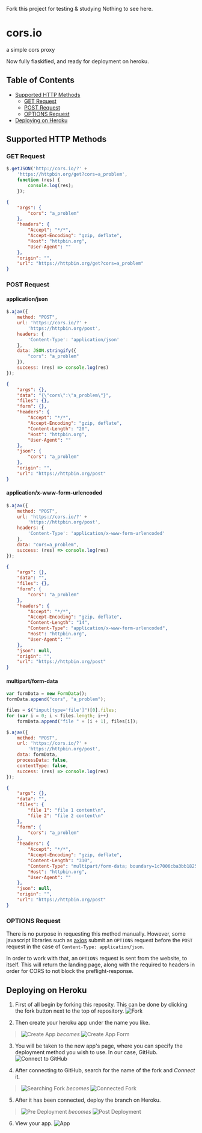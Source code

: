 Fork this project for testing & studying
Nothing to see here.



# cors.io
a simple cors proxy 

Now fully flaskified, and ready for deployment on heroku.

## Table of Contents

- [Supported HTTP Methods](#Supported-HTTP-Methods)
    * [GET Request](#GET-Request)
    * [POST Request](#POST-Request)
    * [OPTIONS Request](#OPTIONS-Request)
- [Deploying on Heroku](#Deploying-on-Heroku)

## Supported HTTP Methods

### GET Request
```javascript
$.getJSON('http://cors.io/?' +
    'https://httpbin.org/get?cors=a_problem',
    function (res) {
        console.log(res);
    });
```
```json
{
    "args": {
        "cors": "a_problem"
    },
    "headers": {
        "Accept": "*/*",
        "Accept-Encoding": "gzip, deflate",
        "Host": "httpbin.org",
        "User-Agent": ""
    },
    "origin": "",
    "url": "https://httpbin.org/get?cors=a_problem"
}
```

### POST Request

#### application/json

```javascript
$.ajax({
    method: "POST",
    url: 'https://cors.io/?' + 
        'https://httpbin.org/post',
    headers: {
        'Content-Type': 'application/json'
    },
    data: JSON.stringify({
    	"cors": "a_problem"
    }),
    success: (res) => console.log(res)
});
```
```json
{
    "args": {}, 
    "data": "{\"cors\":\"a_problem\"}", 
    "files": {}, 
    "form": {}, 
    "headers": {
        "Accept": "*/*", 
        "Accept-Encoding": "gzip, deflate", 
        "Content-Length": "20", 
        "Host": "httpbin.org", 
        "User-Agent": ""
    }, 
    "json": {
        "cors": "a_problem"
    }, 
    "origin": "", 
    "url": "https://httpbin.org/post"
}
```

#### application/x-www-form-urlencoded

```javascript
$.ajax({
    method: "POST",
    url: 'https://cors.io/?' + 
        'https://httpbin.org/post',
    headers: {
        'Content-Type': 'application/x-www-form-urlencoded'
    },
    data: "cors=a_problem",
    success: (res) => console.log(res)
});
```
```json
{
    "args": {}, 
    "data": "", 
    "files": {}, 
    "form": {
        "cors": "a_problem"
    }, 
    "headers": {
        "Accept": "*/*", 
        "Accept-Encoding": "gzip, deflate", 
        "Content-Length": "14", 
        "Content-Type": "application/x-www-form-urlencoded", 
        "Host": "httpbin.org", 
        "User-Agent": ""
    }, 
    "json": null, 
    "origin": "", 
    "url": "https://httpbin.org/post"
}
```

#### multipart/form-data

```javascript
var formData = new FormData();
formData.append("cors", "a_problem");

files = $("input[type='file']")[0].files;
for (var i = 0; i < files.length; i++)
    formData.append("file " + (i + 1), files[i]);

$.ajax({
    method: "POST",
    url: 'https://cors.io/?' + 
        'https://httpbin.org/post',
    data: formData,
    processData: false,
    contentType: false,
    success: (res) => console.log(res)
});
```
```json
{
    "args": {}, 
    "data": "", 
    "files": {
        "file 1": "file 1 content\n",
        "file 2": "file 2 content\n"
    }, 
    "form": {
        "cors": "a_problem"
    }, 
    "headers": {
        "Accept": "*/*", 
        "Accept-Encoding": "gzip, deflate", 
        "Content-Length": "310", 
        "Content-Type": "multipart/form-data; boundary=1c7006cba3bb1825a4294d7fd319942c", 
        "Host": "httpbin.org", 
        "User-Agent": ""
    }, 
    "json": null, 
    "origin": "", 
    "url": "https://httpbin.org/post"
}
```

### OPTIONS Request

There is no purpose in requesting this method manually. However, some javascript libraries such as [axios](https://github.com/axios/axios) submit an `OPTIONS` request before the `POST` request in the case of `Content-Type: application/json`.

In order to work with that, an `OPTIONS` request is sent from the website, to itself. This will return the landing page, along with the required to headers in order for CORS to not block the preflight-response.

## Deploying on Heroku

1. First of all begin by forking this reposity. This can be done by clicking the fork button next to the top of repository.
![Fork](https://i.imgur.com/TeNuhY0.png)

2. Then create your heroku app under the name you like.
> ![Create App](https://i.imgur.com/lIiqB4F.png)
> _becomes_
> ![Create App Form](https://i.imgur.com/TbtN8PC.png)

3. You will be taken to the new app's page, where you can specify the deployment method you wish to use. In our case, GitHub.
![Connect to GitHub](https://i.imgur.com/zzheYYQ.png)

4. After connecting to GitHub, search for the name of the fork and _Connect_ it. 
> ![Searching Fork](https://i.imgur.com/V1dOFvC.png)
> _becomes_
> ![Connected Fork](https://i.imgur.com/vqVDbwB.png)

5. After it has been connected, deploy the branch on Heroku.
> ![Pre Deployment](https://i.imgur.com/ujUMtQq.png)
> _becomes_
> ![Post Deployment](https://i.imgur.com/Vih0Qtk.png)

6. View your app.
![App](https://i.imgur.com/7xkUAXV.png)

